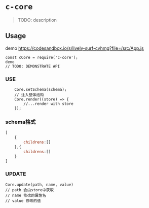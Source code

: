 # `c-core`

> TODO: description

## Usage
demo
https://codesandbox.io/s/lively-surf-cvhmg?file=/src/App.js
```
const cCore = require('c-core');
demo 
// TODO: DEMONSTRATE API
```
### USE 
```react
    Core.setSchema(schema);
    // 注入整体结构
    Core.render((store) => {
        //...render with store
    });
```
### schema格式
```js
[
    {
        childrens:[]
    },{
        childrens:[]
    }
]
```
### UPDATE
```
Core.update(path, name, value)
// path 会由store中获取
// name 修改的属性名
// value 修改的值 
```